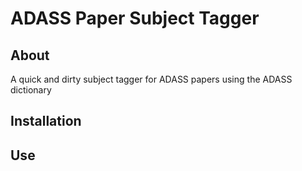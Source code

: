 # ADASS Paper Subject Tagger 

## About
A quick and dirty subject tagger for ADASS papers using the ADASS dictionary

## Installation

## Use
